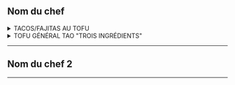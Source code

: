 ## Nom du chef

<details>
  <summary> TACOS/FAJITAS AU TOFU</summary>
  
**TEMPS ESTIMÉ**: 20 min.<br>
**QUALIFICATION**: :leaves: - Végétarienne<br>
**SOURCE**: Recette de Ricardo (simplifiée)

**INGRÉDIENTS**
- Un oignon
- Un bloc de tofu EXTRA ferme *
- Une canne de fèves noires
- Un gros pot de salsa
- Des épices à tacos ou de la poudre chili ou n’importe quel épice mexicaine
- Fromage râpé (tex mex est vraiment bon pour cette recette)
- Laitue, crème sure, salsa supplémentaire, lime, coriandre (tous facultatifs pour ajouter du goût au tacos en tant que toppings)


**INSTRUCTIONS**
- Faire revenir l’oignon coupé en petits cubes dans de l’huile.
- Ajouter le tofu préalablement râpé avec une râpe à fromage.
- Ajouter la canne de fèves noires et le pot de salsa.
- C’est fini, vous pouvez mettre le mélange dans un tortillas mou ou dur, avec le fromage râpé et les suggestions de toppings ci-haut


**NOTES DU CHEF**
- Ajouter champignons, poivrons rouges, oignons verts, au mélange de tofu pour plus de légumes
- *Le tofu ferme que j’utilise, et qui est le seul assez ferme selon moi, est le Unisoya, qui se trouve au IGA dans la section des fruits et légumes. Il est possible de faire la recette avec n’importe quel tofu ferme, c’est seulement la partie râpe à fromage qui va être retirée, et je propose de défaire le tofu avec vos mains directement.

<img src="/Fichiers_necessaires_au_fonctionnement_du_recueil/Recettes/Photos/tacos_fajitas_au_tofu.png" alt="text" width="1500px"/>



<details>
  <summary> Clique ici pour voir les astuces et les commentaires des autres chefs! </summary>


</details>

</details>


<details>
  <summary> TOFU GÉNÉRAL TAO "TROIS INGRÉDIENTS"</summary>
  
**TEMPS ESTIMÉ**: 20 min.<br>
**QUALIFICATION**: :leaves: - Végétarienne<br>
**SOURCE**: Recette de la cuisine de Jean-Philippe (implifiée)

**INGRÉDIENTS**
- Tofu extra ferme
- Fécule de maïs
- Nouilles de riz ou n’importe quelles nouilles asiatiques
- Oignons verts (c’est pour décorer mais ça ajoute vraiment du gout)


**SAUCE**
- Sauce soya
- Ketchup
- Sirop d’érable
- Eau avec un peu de sel (ou bouillon de poulet si vous êtes plus fancy que moi)
- Sriracha

**INSTRUCTIONS**
- PREMIÈRE ÉTAPE LE TOFU! Couper le tofu en cubes, puis recouvrir de beaucoup de fécule de maïs. Faire revenir le tofu dans beaucoup d’huile à feu moyen pendant tout le long de la préparation.
- Faire bouillir de l’eau pour les nouilles et les faire cuire selon le mode de préparation écrit sur l’emballage.
- Sauce HYPER facile. Dans un pot masson de taille normale, mettre 4 cuilleres à soupe de chaque : Sauce soya, ketchup, sirop d’érable («trois ingrédients»). Remplir le reste du pot avec de l’eau. Mettre de la sriracha au gout. - Quand le tofu est prêt, full croustillant, fermer le feu, PUIS ajouter la sauce. Laisser épaissir.
- C’est pret.



**NOTES DU CHEF**
- Pour ajouter des légumes au plat, je propose les légumes suivants en ordre du moins cher au plus cher : choux coupé en languettes minces, brocoli,  poivrons rouges coupés en languettes minces, bok choy. Juste à faire revenir l’un des quatre légumes dans une poêle pendant 2-3 minutes avec de l’huile, puis ajouter une demie tasse d’eau pour que ca ramolisse




<details>
  <summary> Clique ici pour voir les astuces et les commentaires des autres chefs! </summary>


</details>


<img src="/Fichiers_necessaires_au_fonctionnement_du_recueil/Recettes/Photos/tofu_general_tao_trois_ingredients.png" alt="text" width="1500px"/>

</details>



---

## Nom du chef 2


---